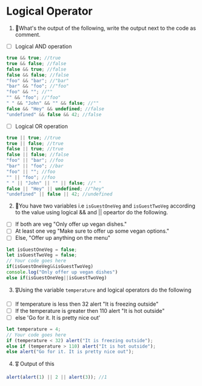 # Logical Operator

1. 🥇What's the output of the following, write the output next to the code as comment.

- [ ] Logical AND operation

```js
true && true; //true
true && false; //false
false && true; //false
false && false; //false
"foo" && "bar"; //"bar"
"bar" && "foo"; //"foo"
"foo" && ""; //""
"" && "foo"; //"foo"
" " && "John" && "" && false; //""
false && "Hey" && undefined; //false
"undefined" && false && 42; //false
```

- [ ] Logical OR operation

```js
true || true; //true
true || false; //true
false || true; //true
false || false; //false
"foo" || "bar"; //foo
"bar" || "foo"; //bar
"foo" || ""; //foo
"" || "foo"; //foo
" " || "John" || "" || false; //" "
false || "Hey" || undefined; //"hey"
"undefined" || false || 42; //undefined
```

2. 🥈You have two variables i.e `isGuestOneVeg` and `isGuestTwoVeg` according to the value using logical && and || opeartor do the following.

- [ ] If both are veg "Only offer up vegan dishes."
- [ ] At least one veg "Make sure to offer up some vegan options."
- [ ] Else, "Offer up anything on the menu"

```js
let isGuestOneVeg = false;
let isGuestTwoVeg = false;
// Your code goes here
if(isGuestOneVeg&&isGuestTwoVeg)
console.log("Only offer up vegan dishes")
else if(isGuestOneVeg||isGuestTwoVeg)
```

3. 🎖Using the variable `temperature` and logical operators do the following

- [ ] If temperature is less then 32 alert "It is freezing outside"
- [ ] If the temperature is greater then 110 alert "It is hot outside"
- [ ] else 'Go for it. It is pretty nice out'

```js
let temperature = 4;
// Your code goes here
if (temperature < 32) alert("It is freezing outside");
else if (temperature > 110) alert("It is hot outside");
else alert("Go for it. It is pretty nice out");
```

4. 🎖 Output of this

```js
alert(alert(1) || 2 || alert(3)); //1
```
